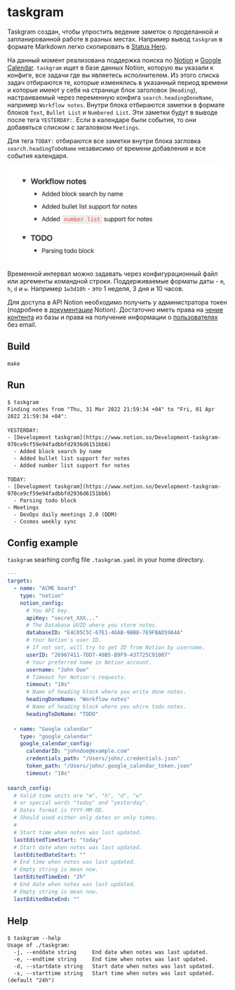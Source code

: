 # taskgram

Taskgram создан, чтобы упростить ведение заметок о проделанной и запланированной работе в разных местах.
Например вывод `taskgram` в формате Markdown легко скопировать в [Status Hero](https://statushero.com/).

На данный момент реализована поддержка поиска по [Notion](https://www.notion.so) и [Google Calendar](https://calendar.google.com/).
`taskgram` ищет в базе данных Notion, которую вы указали к конфиге, все задачи где вы являетесь исполнителем.
Из этого списка задач отбираются те, которые изменялись в указанный период времени и которые имеют у себя на странице блок заголовок (`Heading`), настраиваемый через переменную конфига `search.headingDoneName`, например `Workflow notes`. Внутри блока отбираются заметки в формате блоков `Text`, `Bullet List` и `Numbered List`. Эти заметки будут в выводе после тега `YESTERDAY:`.
Если в календаре были события, то они добавяться списком с загаловком `Meetings`.

Для тега `TODAY:` отбираются все заметки внутри блока загловка `search.headingToDoName` независимо от времени добавления и все события календаря.

![Notes examples](assets/notes_example.png)

Временной интервал можно задавать через конфигурационный файл или аргементы командной строки. Поддерживаемые форматы даты - `m`, `h`, `d` и `w`.
Например `1w3d10h` - это 1 неделя, 3 дня и 10 часов.

Для доступа в API Notion необходимо получить у администратора токен (подробнее в [документации](https://developers.notion.com/docs/getting-started) Notion). Достаточно иметь права на [чение контента](https://developers.notion.com/reference/capabilities#read-content) из базы и права на получение информации о [пользователях](https://developers.notion.com/reference/capabilities#user-capabilities) без email.

## Build
```
make
```

## Run
```
$ taskgram
Finding notes from "Thu, 31 Mar 2022 21:59:34 +04" to "Fri, 01 Apr 2022 21:59:34 +04":

YESTERDAY:
- [Development taskgram](https://www.notion.so/Development-taskgram-970ce9cf59e94fadbbfd2936d6151bb6)
  - Added block search by name
  - Added bullet list support for notes
  - Added number list support for notes

TODAY:
- [Development taskgram](https://www.notion.so/Development-taskgram-970ce9cf59e94fadbbfd2936d6151bb6)
  - Parsing todo block
- Meetings
  - DevOps daily meetings 2.0 (DDM)
  - Cosmos weekly sync
```

## Config example
`taskgram` searhing config file `.taskgram.yaml` in your home directory.
```yaml
---
targets:
  - name: "ACME board"
    type: "notion"
    notion_config:
      # You API key.
      apiKey: "secret_XXX..."
      # The Database UUID where you store notes.
      databaseID: "E4C05C5C-67E1-46AB-9BB8-7E9FBAD59A4A"
      # Your Notion's user ID.
      # If not set, will try to get ID from Notion by username.
      userID: "26967411-7DD7-49B5-B9F9-437725C91007"
      # Your preferred name in Notion account.
      username: "John Doe"
      # Timeout for Notion's requests.
      timeout: "10s"
      # Name of heading block where you write done notes.
      headingDoneName: "Workflow notes"
      # Name of heading block where you whire todo notes.
      headingToDoName: "TODO"

  - name: "Google calendar"
    type: "google_calendar"
    google_calendar_config:
      calendarID: "johndoe@example.com"
      credentials_path: "/Users/john/.credentials.json"
      token_path: "/Users/john/.google_calendar_token.json"
      timeout: "10s"

search_config:
  # Valid time units are "m", "h", "d", "w"
  # or special words "today" and "yesterday".
  # Dates format is YYYY-MM-DD.
  # Should used either only dates or only times.
  #
  # Start time when notes was last updated.
  lastEditedTimeStart: "today"
  # Start date when notes was last updated.
  lastEditedDateStart: ""
  # End time when notes was last updated.
  # Empty string is mean now.
  lastEditedTimeEnd: "2h"
  # End date when notes was last updated.
  # Empty string is mean now.
  lastEditedDateEnd: ""
```

## Help
```
$ taskgram --help
Usage of ./taskgram:
  -j, --enddate string     End date when notes was last updated.
  -e, --endtime string     End time when notes was last updated.
  -d, --startdate string   Start date when notes was last updated.
  -s, --starttime string   Start time when notes was last updated. (default "24h")
```
